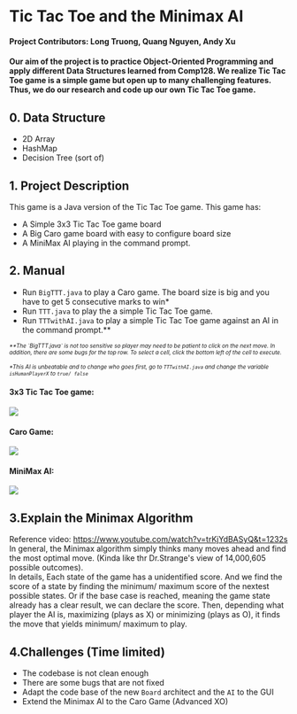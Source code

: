 # Tic Tac Toe and the Minimax AI

#### Project Contributors: Long Truong, Quang Nguyen, Andy Xu

#### Our aim of the project is to practice Object-Oriented Programming and apply different Data Structures learned from Comp128. We realize Tic Tac Toe game is a simple game but open up to many challenging features. Thus, we do our research and code up our own Tic Tac Toe game.

## 0. Data Structure
- 2D Array
- HashMap
- Decision Tree (sort of)

## 1. Project Description
This game is a Java version of the Tic Tac Toe game. This game has:
- A Simple 3x3 Tic Tac Toe game board
- A Big Caro game board with easy to configure board size
- A MiniMax AI playing in the command prompt.

## 2. Manual
- Run `BigTTT.java` to play a Caro game. The board size is big and you have to get 5 consecutive marks to win*
- Run `TTT.java` to play the a simple Tic Tac Toe game.
- Run `TTTwithAI.java` to play a simple Tic Tac Toe game against an AI in the command prompt.**

<em>
<font size = 1>
**The `BigTTT.java` is not too sensitive so player may need to be patient to click on the next move. In addition, there are some bugs for the top row. To select a cell, click the bottom left of the cell to execute.

*This AI is unbeatable and to change who goes first, go to `TTTwithAI.java` and change the variable `isHumanPlayerX` to `true/ false`
</em> </font>

#### <bold>3x3 Tic Tac Toe game:</bold>
![](https://i.imgur.com/RVvGqnh.gif)

#### <bold>Caro Game:</bold>
![](https://i.imgur.com/x3xgt89.gif)

#### <bold>MiniMax AI:</bold>
![](https://i.imgur.com/rv0CtXZ.gif)

## 3.Explain the Minimax Algorithm
Reference video: https://www.youtube.com/watch?v=trKjYdBASyQ&t=1232s \
In general, the Minimax algorithm simply thinks many moves ahead and find the most optimal move. 
(Kinda like thr Dr.Strange's view of 14,000,605 possible outcomes). \
In details, Each state of the game has a unidentified score. And we find the score of a state by finding the minimum/ maximum score of the nextest possible states. Or if the base case is reached, meaning the game state already has a clear result, we can declare the score. Then, depending what player the AI is, maximizing (plays as X) or minimizing (plays as O), it finds the move that yields minimum/ maximum to play. 

## 4.Challenges (Time limited)
- The codebase is not clean enough 
- There are some bugs that are not fixed 
- Adapt the code base of the new `Board` architect and the `AI` to the GUI
- Extend the Minimax AI to the Caro Game (Advanced XO)

